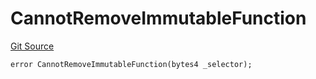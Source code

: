 # CannotRemoveImmutableFunction
[Git Source](https://github.com/thrackle-io/rules-protocol/blob/2738cf9716e0fddfad4df13fdb6486b5987af931/src/economic/ruleProcessor/tagged/TaggedRuleProcessorDiamondLib.sol)


```solidity
error CannotRemoveImmutableFunction(bytes4 _selector);
```


